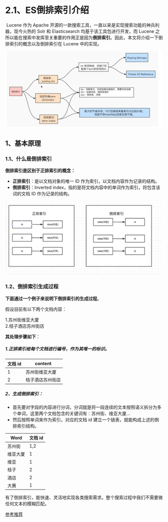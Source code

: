# 2.1、ES倒排索引介绍

​		Lucene 作为 Apache 开源的一款搜索工具，一直以来是实现搜索功能的神兵利器，现今火热的 Solr 和 Elasticsearch 均基于该工具包进行开发，而 Lucene 之所以能在搜索中发挥至关重要的作用正是因为**倒排索引**。因此，本文将介绍一下倒排索引的概念以及倒排索引在 Lucene 中的实现。

<img src="https://raw.githubusercontent.com/dililidili/study-docs/main/docs/img/Elasticsearch/image-20220908173059108.png" alt="image-20220908173059108" style="zoom:80%;" />

## 1、基本原理

### 1.1、什么是倒排索引

**倒排索引是区别于正排索引的概念：**

- **正排索引**：是以文档对象的唯一 ID 作为索引，以文档内容作为记录的结构。
- **倒排索引**：Inverted index，指的是将文档内容中的单词作为索引，将包含该词的文档 ID 作为记录的结构。

![倒排索引](https://raw.githubusercontent.com/dililidili/study-docs/main/docs/img/Elasticsearch/image-20220908152423805.png)

### 1.2、倒排索引生成过程

**下面通过一个例子来说明下倒排索引的生成过程**。

假设目前有以下两个文档内容：

1.苏州街维亚大厦  
2.桔子酒店苏州街店

**其处理步骤如下**：

##### 1.正排索引给每个文档进行编号，作为其唯一的标识。

| 文档 id | content          |
| ------- | ---------------- |
| 1       | 苏州街维亚大厦   |
| 2       | 桔子酒店苏州街店 |

##### 2、生成倒排索引：

- 首先要对字段的内容进行分词，分词就是将一段连续的文本按照语义拆分为多个单词，这里两个文档包含的关键词有：苏州街、维亚大厦…
- 然后按照单词来作为索引，对应的文档 id 建立一个链表，就能构成上述的倒排索引结构。

| Word     | 文档 id |
| -------- | ------- |
| 苏州街   | 1,2     |
| 维亚大厦 | 1       |
| 维亚     | 1       |
| 桔子     | 2       |
| 酒店     | 2       |
| 大赛     | 1       |

有了倒排索引，能快速、灵活地实现各类搜索需求。整个搜索过程中我们不需要做任何文本的模糊匹配。

[参考推荐](https://blog.csdn.net/qq_31960623/article/details/118860928)



